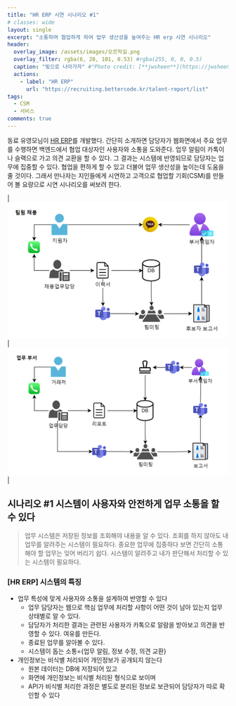 ```yaml
---
title: "HR ERP 시연 시나리오 #1"
# classes: wide
layout: single
excerpt: "소통하며 협업하게 하여 업무 생산성을 높여주는 HR erp 시연 시나리오"
header:
  overlay_image: /assets/images/오르막길.png
  overlay_filter: rgba(6, 28, 101, 0.53) #rgba(255, 0, 0, 0.5)
  caption: "빛으로 나아가자" #"Photo credit: [**jwsheen**](https://jwsheen.github.io)"
  actions:
    - label: "HR ERP"
      url: "https://recruiting.bettercode.kr/talent-report/list"
tags: 
  - CSM
  - 서비스
comments: true
---
```


동료 유영모님이 [HR ERP](https://recruiting.bettercode.kr)를 개발했다. 간단히 소개하면 담당자가 웹화면에서 주요 업무를 수행하면 백엔드에서 협업 대상자인 사용자와 소통을 도와준다. 업무 알림이 카톡이나 슬랙으로 가고 의견 교환을 할 수 있다. 그 결과는 시스템에 반영되므로 담당자는 업무에 집중할 수 있다. 협업을 편하게 할 수 있고 더불어 업무 생산성을 높이는데 도움을 줄 것이다. 그래서 만나자는 지인들에게 시연하고 고객으로 협업할 기회(CSM)를 만들어 볼 요량으로 시연 시나리오를 써보려 한다.


|![채용팀](/assets/images/팀원-채용-시나리오.png)|![일반업무](/assets/images/업무-부서-의사결정.png)|

## 시나리오 #1 시스템이 사용자와 안전하게 업무 소통을 할 수 있다

> 업무 시스템은 저장된 정보를 조회해야 내용을 알 수 있다. 조회를 하지 않아도 내 업무를 알려주는 시스템이 필요하다.  중요한 업무에 집중하다 보면 간단히 소통해야 할 업무는 잊어 버리기 쉽다. 시스템이 알려주고 내가 판단해서 처리할 수 있는 시스템이 필요하다.

### [HR ERP] 시스템의 특징
* 업무 특성에 맞게 사용자와 소통을 설계하여 반영할 수 있다
  * 업무 담당자는 웹으로 핵심 업무에 처리할 사항이 어떤 것이 남아 있는지 업무 상태별로 알 수 있다.
  * 담당자가 처리한 결과는 관련된 사용자가 카톡으로 알람을 받아보고 의견을 반영할 수 있다. 여유를 만든다.
  * 종료된 업무를 알아볼 수 있다. 
  * 시스템이 돕는 소통={업무 알림, 정보 수정, 의견 교환} 
* 개인정보는 비식별 처리되어 개인정보가 공개되지 않는다
  * 원본 데이터는 DB에 저장되어 있고
  * 화면에 개인정보는 비식별 처리된 형식으로 보이며
  * API가 비식별 처리한 과정은 별도로 분리된 정보로 보관되어 담당자가 따로 확인할 수 있다


